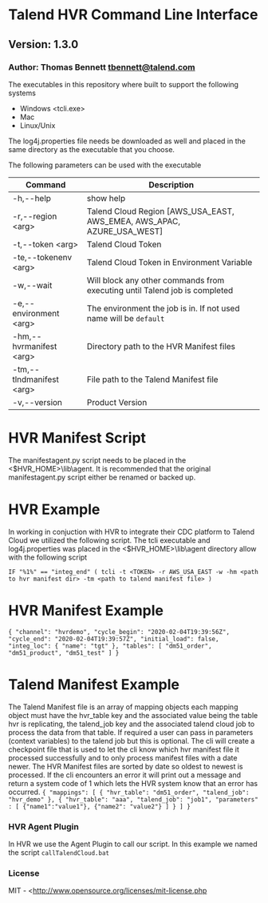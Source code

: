 # Talend HVR Command Line Interface #
## Version: 1.3.0 ##
### Author: Thomas Bennett <tbennett@talend.com> ###

The executables in this repository where built to support the following systems
* Windows <tcli.exe>
* Mac <tcli>
* Linux/Unix <tcli>

The log4j.properties file needs be downloaded as well and placed in the same directory
as the executable that you choose.

The following parameters can be used with the executable

| Command  | Description |
| --- | --- |
| -h,--help  | show help
| -r,--region \<arg> | Talend Cloud Region [AWS_USA_EAST, AWS_EMEA, AWS_APAC, AZURE_USA_WEST]
| -t,--token \<arg> | Talend Cloud Token
| -te,--tokenenv \<arg> | Talend Cloud Token in Environment Variable
| -w,--wait | Will block any other commands from executing until Talend job is completed
| -e,--environment \<arg> | The environment the job is in. If not used name will be `default`
| -hm,--hvrmanifest \<arg> | Directory path to the HVR Manifest files
| -tm,--tlndmanifest \<arg> | File path to the Talend Manifest file
| -v,--version | Product Version


# HVR Manifest Script
The manifestagent.py script needs to be placed in the <$HVR_HOME>\lib\agent. It is recommended that the original
manifestagent.py script either be renamed or backed up.

# HVR Example
In working in conjuction with HVR to integrate their CDC platform to Talend Cloud we utilized the following script. The tcli executable
and log4j.properties was placed in the <$HVR_HOME>\lib\agent directory allow with the following script

`IF "%1%" == "integ_end" (
  tcli -t <TOKEN> -r AWS_USA_EAST -w -hm <path to hvr manifest dir> -tm <path to talend manifest file>
 )`

# HVR Manifest Example
`
{
    "channel": "hvrdemo",
    "cycle_begin": "2020-02-04T19:39:56Z",
    "cycle_end": "2020-02-04T19:39:57Z",
    "initial_load": false,
    "integ_loc": {
        "name": "tgt"
    },
    "tables": [
        "dm51_order",
        "dm51_product",
        "dm51_test"
    ]
}
`

# Talend Manifest Example
The Talend Manifest file is an array of mapping objects each mapping object must have the hvr_table key and the associated value being the table hvr is replicating, the talend_job key and the associated talend cloud job to process the data from that table. If required a user can pass in parameters (context variables) to the talend job but this is optional.
The cli will create a checkpoint file that is used to let the cli know which hvr manifest file it processed successfully and to only process manifest files with a date newer. The HVR Manifest files are sorted by date so oldest to newest is processed. If the cli encounters an error it will print out a message and return a system code of 1 which lets the HVR system
know that an error has occurred. 
`
{
  "mappings": [
    {
        "hvr_table": "dm51_order",
        "talend_job": "hvr_demo"
    },
    {
      "hvr_table": "aaa",
      "talend_job": "job1",
      "parameters" : [
        {"name1":"value1"},
        {"name2": "value2"}
      ]
    }
  ]
}
`
### HVR Agent Plugin
In HVR we use the Agent Plugin to call our script. In this example we named the script `callTalendCloud.bat`

### License
MIT - <http://www.opensource.org/licenses/mit-license.php

